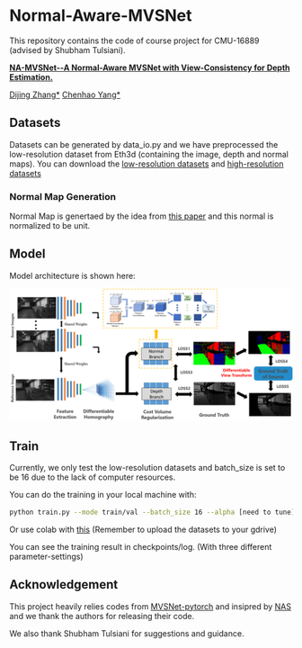 # Normal-Aware-MVSNet

This repository contains the code of course project for CMU-16889 (advised by Shubham Tulsiani).

[**NA-MVSNet--A Normal-Aware MVSNet with View-Consistency for Depth Estimation.**](https://github.com/dijingzhang/NA-MVSNet/blob/main/NA-MVSNet.pdf)

[Dijing Zhang*](https://github.com/dijingzhang)
[Chenhao Yang*](https://github.com/afiretony)

## Datasets

Datasets can be generated by data_io.py and we have preprocessed the low-resolution dataset from Eth3d (containing the image, depth and normal maps). You can download the [low-resolution datasets](https://drive.google.com/file/d/1NeWTiVFUkP1IaL9qxazTA1LVqk1w0_lC/view?usp=sharing) and [high-resolution datasets](https://cmu.box.com/s/mk4w3tspxrn49r2fzbr3x98pi3g2v60f)

### Normal Map Generation
Normal Map is genertaed by the idea from [this paper](https://ieeexplore.ieee.org/stamp/stamp.jsp?tp=&arnumber=7335535) and this normal is normalized to be unit.


## Model

Model architecture is shown here:
<center><img src="https://github.com/16889-team/Normal-Aware-MVSNet/blob/main/images/model.png" alt=""></center>


## Train

Currently, we only test the low-resolution datasets and batch_size is set to be 16 due to the lack of computer resources.

You can do the training in your local machine with:
```bash
python train.py --mode train/val --batch_size 16 --alpha [need to tune] --beta [need to tune] --gamma [need to tune]
```

Or use colab with [this](https://github.com/dijingzhang/NA-MVSNet/blob/main/na_mvsnet_training.ipynb) (Remember to upload the datasets to your gdrive)

You can see the training result in checkpoints/log. (With three different parameter-settings)

## Acknowledgement
This project heavily relies codes from [MVSNet-pytorch](https://github.com/xy-guo/MVSNet_pytorch) and insipred by [NAS](https://github.com/udaykusupati/Normal-Assisted-Stereo) and we thank the authors for releasing their code.

We also thank Shubham Tulsiani for suggestions and guidance.

